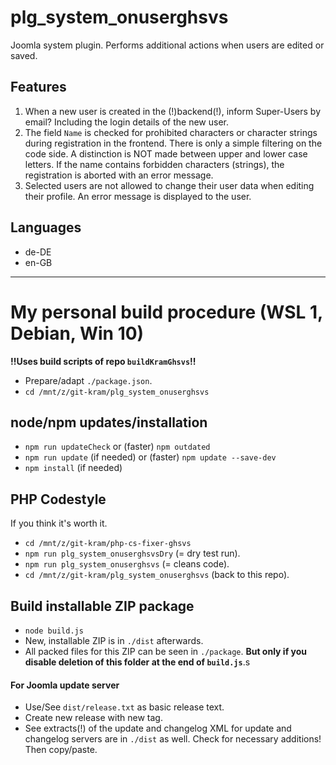 # plg_system_onuserghsvs
Joomla system plugin. Performs additional actions when users are edited or saved.

## Features
1. When a new user is created in the (!)backend(!), inform Super-Users by email? Including the login details of the new user.
2. The field `Name` is checked for prohibited characters or character strings during registration in the frontend. There is only a simple filtering on the code side. A distinction is NOT made between upper and lower case letters. If the name contains forbidden characters (strings), the registration is aborted with an error message.
3. Selected users are not allowed to change their user data when editing their profile. An error message is displayed to the user.

## Languages
- de-DE
- en-GB

----------------------

# My personal build procedure (WSL 1, Debian, Win 10)

**!!Uses build scripts of repo `buildKramGhsvs`!!**

- Prepare/adapt `./package.json`.
- `cd /mnt/z/git-kram/plg_system_onuserghsvs`

## node/npm updates/installation
- `npm run updateCheck` or (faster) `npm outdated`
- `npm run update` (if needed) or (faster) `npm update --save-dev`
- `npm install` (if needed)

## PHP Codestyle
If you think it's worth it.
- `cd /mnt/z/git-kram/php-cs-fixer-ghsvs`
- `npm run plg_system_onuserghsvsDry` (= dry test run).
- `npm run plg_system_onuserghsvs` (= cleans code).
- `cd /mnt/z/git-kram/plg_system_onuserghsvs` (back to this repo).

## Build installable ZIP package
- `node build.js`
- New, installable ZIP is in `./dist` afterwards.
- All packed files for this ZIP can be seen in `./package`. **But only if you disable deletion of this folder at the end of `build.js`**.s

#### For Joomla update server
- Use/See `dist/release.txt` as basic release text.
- Create new release with new tag.
- See extracts(!) of the update and changelog XML for update and changelog servers are in `./dist` as well. Check for necessary additions! Then copy/paste.
